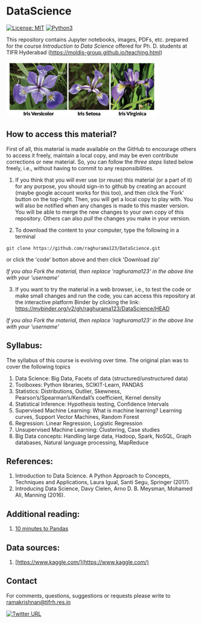# DataScience

[![License: MIT](https://img.shields.io/badge/License-MIT-yellow.svg)](https://opensource.org/licenses/MIT)
[![Python3](https://img.shields.io/badge/Language-Python3-red.svg)](https://www.python.org/download/releases/3.0/)

This repository contains Jupyter notebooks, images, PDFs, etc. prepared for the course _Introduction to Data Science_ offered for Ph. D. students at TIFR Hyderabad (https://moldis-group.github.io/teaching.html)

<img src="images/iris.png"  height="150">

## How to access this material?

First of all, this material is made available on the GitHub to encourage others to access it freely, maintain a local copy, and may be even contribute corrections or new material. So, you can follow the _three steps_ listed below freely, i.e., without having to commit to any responsibilities. 

1. If you think that you will ever use (or reuse) this material (or a part of it) for any purpose, you should sign-in to github by creating an account (maybe google account works for this too), and then click the 'Fork' button on the top-right. Then, you will get a local copy to play with. You will also be notified when any changes is made to this master version. You will be able to merge the new changes to your own copy of this repository. Others can also _pull_ the changes you make in your version.

2. To download the content to your computer, type the following in a terminal

```
git clone https://github.com/raghurama123/DataScience.git
```

or click the 'code' botton above and then click 'Download zip'

_If you also Fork the material, then replace 'raghurama123' in the above line with your 'username'_

3. If you want to try the material in a web browser, i.e., to test the code or make small changes and run the code, you can access this repository at the interactive platform Binder by clicking the link: https://mybinder.org/v2/gh/raghurama123/DataScience/HEAD

_If you also Fork the material, then replace 'raghurama123' in the above line with your 'username'_

## Syllabus: 
The syllabus of this course is evolving over time. The original plan was to cover the following topics

1. Data Science: Big Data, Facets of data (structured/unstructured data)   
2. Toolboxes: Python libraries, SCIKIT-Learn, PANDAS    
3. Statistics: Distributions, Outlier, Skewness, Pearson’s/Spearman’s/Kendall’s coefficient, Kernel density    
4. Statistical Inference: Hypothesis testing, Confidence Intervals    
5. Supervised Machine Learning: What is machine learning? Learning curves, Support Vector Machines, Random Forest    
6. Regression: Linear Regression, Logistic Regression      
7. Unsupervised Machine Learning: Clustering, Case studies    
8. Big Data concepts: Handling large data, Hadoop, Spark, NoSQL, Graph databases, Natural language processing, MapReduce    

## References:     
1. Introduction to Data Science. A Python Approach to Concepts, Techniques and Applications, Laura Igual, Santi Segu, Springer (2017).
2. Introducing Data Science, Davy Cielen, Arno D. B. Meysman, Mohamed Ali, Manning (2016).      

## Additional reading:    
1. [10 minutes to Pandas](https://pandas.pydata.org/docs/user_guide/10min.html#)   
 
## Data sources:    
1. [https://www.kaggle.com/](https://www.kaggle.com/)

## Contact
For comments, questions, suggestions or requests please write to ramakrishnan@tifrh.res.in 

[![Twitter URL](https://img.shields.io/twitter/url/https/twitter.com/raghurama123.svg?style=social&label=%20%40raghurama123)](https://twitter.com/raghurama123)
